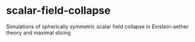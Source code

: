 # scalar-field-collapse
Simulations of spherically symmetric scalar field collapse in Einstein-aether theory and maximal slicing
